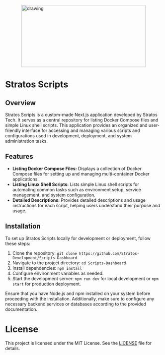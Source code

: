 <img src="https://cdn.stratostech.xyz/images/branding/Banner.png" alt="drawing" height="200" width="400" style="display: block; margin-left: auto;margin-right: auto;"/>

# Stratos Scripts

## Overview

Stratos Scripts is a custom-made Next.js application developed by Stratos Tech. It serves as a central repository for listing Docker Compose files and simple Linux shell scripts. This application provides an organized and user-friendly interface for accessing and managing various scripts and configurations used in development, deployment, and system administration tasks.

## Features

- **Listing Docker Compose Files:** Displays a collection of Docker Compose files for setting up and managing multi-container Docker applications.
- **Listing Linux Shell Scripts:** Lists simple Linux shell scripts for automating common tasks such as environment setup, service management, and system configuration.
- **Detailed Descriptions:** Provides detailed descriptions and usage instructions for each script, helping users understand their purpose and usage.

## Installation

To set up Stratos Scripts locally for development or deployment, follow these steps:

1. Clone the repository: `git clone https://github.com/Stratos-Development/Scripts-Dashboard`
2. Navigate to the project directory: `cd Scripts-Dashboard`
3. Install dependencies: `npm install`
4. Configure environment variables as needed.
5. Start the development server: `npm run dev` for local development or `npm start` for production deployment.

Ensure that you have Node.js and npm installed on your system before proceeding with the installation. Additionally, make sure to configure any necessary backend services or databases according to the provided documentation.

# License

This project is licensed under the MIT License. See the [LICENSE](LICENSE) file for details.
